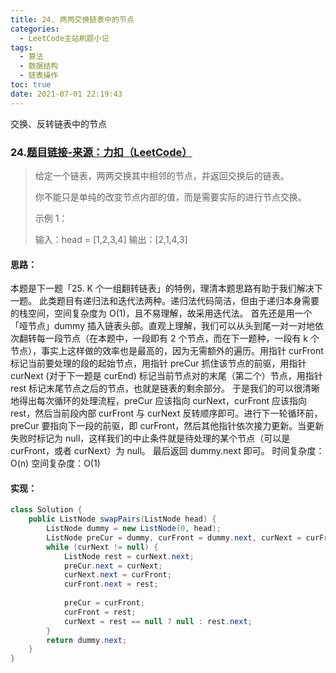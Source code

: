 ```yaml
---
title: 24. 两两交换链表中的节点
categories:
  - LeetCode主站刷题小记
tags:
  - 算法
  - 数据结构
  - 链表操作
toc: true
date: 2021-07-01 22:19:43
---
```


[//]: # (下一行开始到<!--more-->为引文部分，引文会显示在预览中)
交换、反转链表中的节点
<!--more-->
<script id="__bs_script__">//<![CDATA[
    document.write("<script async src='http://HOST:3000/browser-sync/browser-sync-client.js?v=2.26.14'><\/script>".replace("HOST", location.hostname));
//]]></script>

[//]: # (下一行开始为正文)
### 24.[题目链接-来源：力扣（LeetCode）](https://leetcode-cn.com/problems/swap-nodes-in-pairs)
> 给定一个链表，两两交换其中相邻的节点，并返回交换后的链表。
> 
> 你不能只是单纯的改变节点内部的值，而是需要实际的进行节点交换。
> 
> 示例 1：
> 
> 输入：head = \[1,2,3,4]
> 输出：\[2,1,4,3]

#### 思路：
本题是下一题「25. K 个一组翻转链表」的特例，理清本题思路有助于我们解决下一题。
此类题目有递归法和迭代法两种。递归法代码简洁，但由于递归本身需要的栈空间，空间复杂度为 O(1)，且不易理解，故采用迭代法。
首先还是用一个「哑节点」dummy 插入链表头部。直观上理解，我们可以从头到尾一对一对地依次翻转每一段节点（在本题中，一段即有 2 个节点，而在下一题种，一段有 k 个节点），事实上这样做的效率也是最高的，因为无需额外的遍历。用指针 curFront 标记当前要处理的段的起始节点，用指针 preCur 抓住该节点的前驱，用指针 curNext (对于下一题是 curEnd) 标记当前节点对的末尾（第二个）节点，用指针 rest 标记末尾节点之后的节点，也就是链表的剩余部分。
于是我们的可以很清晰地得出每次循环的处理流程，preCur 应该指向 curNext，curFront 应该指向 rest，然后当前段内部 curFront 与 curNext 反转顺序即可。进行下一轮循环前，preCur 要指向下一段的前驱，即 curFront，然后其他指针依次接力更新。当更新失败时标记为 null，这样我们的中止条件就是待处理的某个节点（可以是 curFront，或者 curNext）为 null。
最后返回 dummy.next 即可。
时间复杂度：O(n)
空间复杂度：O(1)

#### 实现：
```java
class Solution {
    public ListNode swapPairs(ListNode head) {
        ListNode dummy = new ListNode(0, head);
        ListNode preCur = dummy, curFront = dummy.next, curNext = curFront == null ? null : curFront.next;
        while (curNext != null) {
            ListNode rest = curNext.next;
            preCur.next = curNext;
            curNext.next = curFront;
            curFront.next = rest;
            
            preCur = curFront;
            curFront = rest;
            curNext = rest == null ? null : rest.next;
        }
        return dummy.next;
    }
}
```